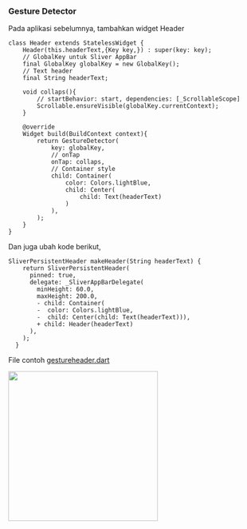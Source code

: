 ### Gesture Detector
Pada aplikasi sebelumnya, tambahkan widget Header
```
class Header extends StatelessWidget {
    Header(this.headerText,{Key key,}) : super(key: key);
    // GlobalKey untuk Sliver AppBar
    final GlobalKey globalKey = new GlobalKey();
    // Text header
    final String headerText;

    void collaps(){
        // startBehavior: start, dependencies: [_ScrollableScope]
        Scrollable.ensureVisible(globalKey.currentContext);
    }

    @override
    Widget build(BuildContext context){
        return GestureDetector(
            key: globalKey,
            // onTap
            onTap: collaps,
            // Container style
            child: Container(
                color: Colors.lightBlue,
                child: Center(
                    child: Text(headerText)
                )
            ),
        );
    }
}
```
Dan juga ubah kode berikut,
```
SliverPersistentHeader makeHeader(String headerText) {
    return SliverPersistentHeader(
      pinned: true,
      delegate: _SliverAppBarDelegate(
        minHeight: 60.0,
        maxHeight: 200.0,
        - child: Container(
        -  color: Colors.lightBlue, 
        -  child: Center(child: Text(headerText))),
        + child: Header(headerText)
      ),
    );
  }
```
File contoh [gestureheader.dart](https://github.com/Fourthten/praxis-academy/blob/master/novice/02-05/kasus/gestureheader.dart)

<img src="https://github.com/Fourthten/praxis-academy/blob/master/novice/02-05/kasus/record/gestureheader.gif" width="300">

